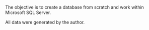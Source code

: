The objective is to create a database from scratch and work within Microsoft SQL Server. 

All data were generated by the author.
